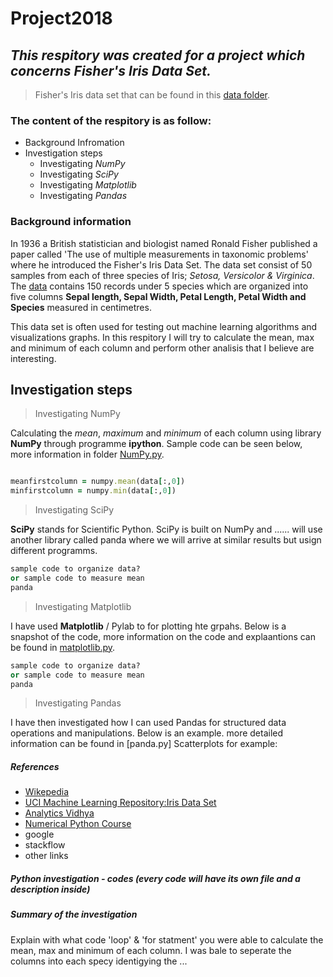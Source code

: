 # Project2018 

## *This respitory was created for a project which concerns Fisher's Iris Data Set.*
> Fisher's Iris data set that can be found in this [data folder](https://github.com/MartynaMisk/Project2018/blob/master/data/irisdata.csv).

### The content of the respitory is as follow: 
- Background Infromation
- Investigation steps
  - Investigating *NumPy*
   - Investigating *SciPy*
    - Investigating *Matplotlib*
     - Investigating *Pandas*

### Background information 

In 1936 a British statistician and biologist named Ronald Fisher published a paper called 'The use of multiple measurements in taxonomic problems' where he introduced the Fisher's Iris Data Set. The data set consist of 50 samples from each of three species of Iris; *Setosa, Versicolor & Virginica*. The [data](https://github.com/MartynaMisk/Project2018/blob/master/data/irisdata.csv) contains 150 records under 5 species which are organized into five columns **Sepal length, Sepal Width, Petal Length, Petal Width and Species** measured in centimetres. 

This data set is often used for testing out machine learning algorithms and visualizations graphs. In this respitory I will try to calculate the mean, max and minimum of each column and perform other analisis that I believe are interesting.

## Investigation steps
> Investigating NumPy

Calculating the *mean*, *maximum* and *minimum* of each column using library **NumPy** through programme **ipython**. Sample code can be seen below, more information in folder [NumPy.py](https://github.com/MartynaMisk/Project2018/blob/master/NumPy.py).
```ruby

meanfirstcolumn = numpy.mean(data[:,0])
minfirstcolumn = numpy.min(data[:,0])

```
> Investigating SciPy

**SciPy** stands for Scientific Python. SciPy is built on NumPy and ...... will use another library called panda where we will arrive at similar results but usign different programms.
```ruby
sample code to organize data?
or sample code to measure mean 
panda

```
> Investigating Matplotlib

I have used **Matplotlib** / Pylab to for plotting hte grpahs. Below is a snapshot of the code, more information on the code and explaantions can be found in [matplotlib.py]().
```ruby
sample code to organize data?
or sample code to measure mean 
panda

```
> Investigating Pandas

I have then investigated how I can used Pandas for structured data operations and manipulations. Below is an example. more detailed information can be found in [panda.py]
Scatterplots for example:

##### References 
- [Wikepedia](https://en.wikipedia.org/wiki/Iris_flower_data_set)
- [UCI Machine Learning Repository:Iris Data Set](https://archive.ics.uci.edu/ml/datasets/iris)
- [Analytics Vidhya](https://www.analyticsvidhya.com/blog/2016/01/complete-tutorial-learn-data-science-python-scratch-2/)
- [Numerical Python Course](https://www.python-course.eu/numpy.php)
- google
- stackflow 
- other links
##### Python investigation - codes (every code will have its own file and a description inside)
##### Summary of the investigation 
Explain with what code 'loop' & 'for statment' you were able to calculate the mean, max and minimum of each column. I was bale to seperate the columns into each specy identigying the ... 
